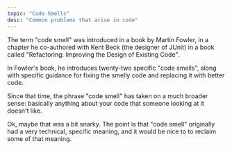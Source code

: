 ```yaml
---
topic: "Code Smells"
desc: "Common problems that arise in code"
---
```


The term "code smell" was introduced in a book by Martin Fowler, in a chapter he co-authored with Kent Beck (the designer of JUnit) in a book
called "Refactoring: Improving the Design of Existing Code".

In Fowler's book, he introduces twenty-two specific "code smells", along with specific guidance for fixing the smelly code and replacing it
with better code.

Since that time, the phrase "code smell" has taken on a much broader sense: basically anything about your code that someone looking at it doesn't like.

Ok, maybe that was a bit snarky. The point is that "code smell" originally had a very technical, specific meaning, and it would be
nice to to reclaim some of that meaning.


